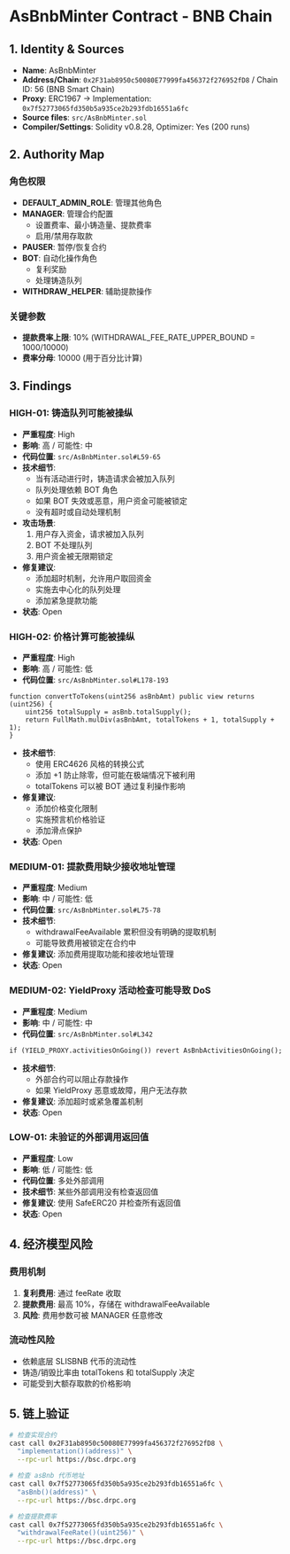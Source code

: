 # AsBnbMinter Contract - BNB Chain

## 1. Identity & Sources

- **Name**: AsBnbMinter
- **Address/Chain**: `0x2F31ab8950c50080E77999fa456372f276952fD8` / Chain ID: 56 (BNB Smart Chain)
- **Proxy**: ERC1967 → Implementation: `0x7f52773065fd350b5a935ce2b293fdb16551a6fc`
- **Source files**: `src/AsBnbMinter.sol`
- **Compiler/Settings**: Solidity v0.8.28, Optimizer: Yes (200 runs)

## 2. Authority Map

### 角色权限
- **DEFAULT_ADMIN_ROLE**: 管理其他角色
- **MANAGER**: 管理合约配置
  - 设置费率、最小铸造量、提款费率
  - 启用/禁用存取款
- **PAUSER**: 暂停/恢复合约
- **BOT**: 自动化操作角色
  - 复利奖励
  - 处理铸造队列
- **WITHDRAW_HELPER**: 辅助提款操作

### 关键参数
- **提款费率上限**: 10% (WITHDRAWAL_FEE_RATE_UPPER_BOUND = 1000/10000)
- **费率分母**: 10000 (用于百分比计算)

## 3. Findings

### HIGH-01: 铸造队列可能被操纵
- **严重程度**: High
- **影响**: 高 / 可能性: 中
- **代码位置**: `src/AsBnbMinter.sol#L59-65`
- **技术细节**:
  - 当有活动进行时，铸造请求会被加入队列
  - 队列处理依赖 BOT 角色
  - 如果 BOT 失效或恶意，用户资金可能被锁定
  - 没有超时或自动处理机制
- **攻击场景**:
  1. 用户存入资金，请求被加入队列
  2. BOT 不处理队列
  3. 用户资金被无限期锁定
- **修复建议**:
  - 添加超时机制，允许用户取回资金
  - 实施去中心化的队列处理
  - 添加紧急提款功能
- **状态**: Open

### HIGH-02: 价格计算可能被操纵
- **严重程度**: High
- **影响**: 高 / 可能性: 低
- **代码位置**: `src/AsBnbMinter.sol#L178-193`
```solidity
function convertToTokens(uint256 asBnbAmt) public view returns (uint256) {
    uint256 totalSupply = asBnb.totalSupply();
    return FullMath.mulDiv(asBnbAmt, totalTokens + 1, totalSupply + 1);
}
```
- **技术细节**:
  - 使用 ERC4626 风格的转换公式
  - 添加 +1 防止除零，但可能在极端情况下被利用
  - totalTokens 可以被 BOT 通过复利操作影响
- **修复建议**:
  - 添加价格变化限制
  - 实施预言机价格验证
  - 添加滑点保护
- **状态**: Open

### MEDIUM-01: 提款费用缺少接收地址管理
- **严重程度**: Medium
- **影响**: 中 / 可能性: 低
- **代码位置**: `src/AsBnbMinter.sol#L75-78`
- **技术细节**:
  - withdrawalFeeAvailable 累积但没有明确的提取机制
  - 可能导致费用被锁定在合约中
- **修复建议**: 添加费用提取功能和接收地址管理
- **状态**: Open

### MEDIUM-02: YieldProxy 活动检查可能导致 DoS
- **严重程度**: Medium
- **影响**: 中 / 可能性: 中
- **代码位置**: `src/AsBnbMinter.sol#L342`
```solidity
if (YIELD_PROXY.activitiesOnGoing()) revert AsBnbActivitiesOnGoing();
```
- **技术细节**:
  - 外部合约可以阻止存款操作
  - 如果 YieldProxy 恶意或故障，用户无法存款
- **修复建议**: 添加超时或紧急覆盖机制
- **状态**: Open

### LOW-01: 未验证的外部调用返回值
- **严重程度**: Low
- **影响**: 低 / 可能性: 低
- **代码位置**: 多处外部调用
- **技术细节**: 某些外部调用没有检查返回值
- **修复建议**: 使用 SafeERC20 并检查所有返回值
- **状态**: Open

## 4. 经济模型风险

### 费用机制
1. **复利费用**: 通过 feeRate 收取
2. **提款费用**: 最高 10%，存储在 withdrawalFeeAvailable
3. **风险**: 费用参数可被 MANAGER 任意修改

### 流动性风险
- 依赖底层 SLISBNB 代币的流动性
- 铸造/销毁比率由 totalTokens 和 totalSupply 决定
- 可能受到大额存取款的价格影响

## 5. 链上验证

```bash
# 检查实现合约
cast call 0x2F31ab8950c50080E77999fa456372f276952fD8 \
  "implementation()(address)" \
  --rpc-url https://bsc.drpc.org

# 检查 asBnb 代币地址
cast call 0x7f52773065fd350b5a935ce2b293fdb16551a6fc \
  "asBnb()(address)" \
  --rpc-url https://bsc.drpc.org

# 检查提款费率
cast call 0x7f52773065fd350b5a935ce2b293fdb16551a6fc \
  "withdrawalFeeRate()(uint256)" \
  --rpc-url https://bsc.drpc.org
```